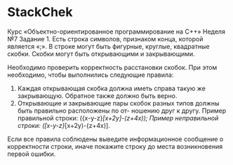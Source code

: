 # StackChek

Курс «Объектно-ориентированное программирование на C++»
Неделя №7
Задание 1.
Есть строка символов, признаком конца, которой является «;». 
В строке могут быть фигурные, круглые, квадратные скобки. Скобки могут быть открывающими и закрывающими.

Необходимо проверить корректность расстановки скобок. При этом необходимо, чтобы выполнились следующие правила:
1. Каждая открывающая скобка должна иметь справа такую же закрывающую. Обратное также должно быть верно.
2. Открывающие и закрывающие пары скобок разных типов должны быть правильно расположены по от- ношению друг к другу.
Пример правильной строки: ({x-y-z}*[x+2y]-(z+4x));
Пример неправильной строки: ([x-y-z}*[x+2y)-{z+4x)].

Если все правила соблюдены выведите информационное сообщение о корректности строки, иначе покажите строку до места возникновения первой ошибки.
